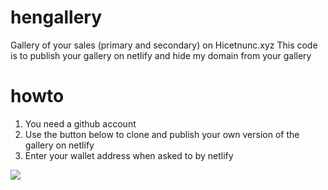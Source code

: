 # hengallery
Gallery of your sales (primary and secondary) on Hicetnunc.xyz
This code is to publish your gallery on netlify and hide my domain from your gallery

# howto

1. You need a github account
2. Use the button below to clone and publish your own version of the gallery on netlify
3. Enter your wallet address when asked to by netlify

<a href="https://app.netlify.com/start/deploy?repository=https://github.com/bikerworld/hengallery" target="_blank">
<img src="https://www.netlify.com/img/deploy/button.svg"/>
</a>
